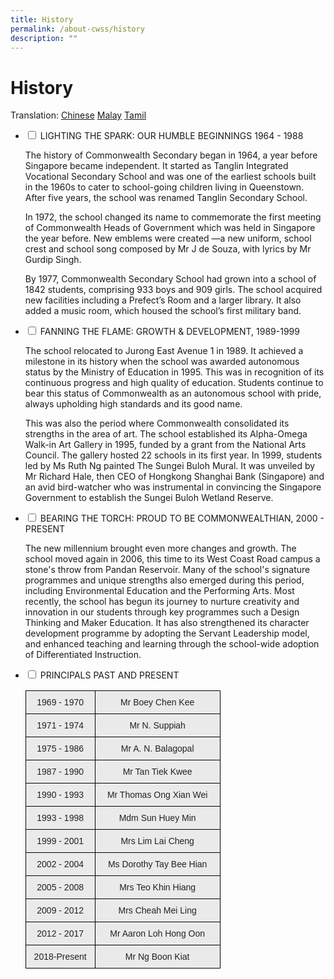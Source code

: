```yaml
---
title: History
permalink: /about-cwss/history
description: ""
---
```

History
=======

Translation:&nbsp;[Chinese](https://staging.d2q8d178bncjmq.amplifyapp.com/translation-pages/history-of-commonwealth-cn)&nbsp;[Malay](https://staging.d2q8d178bncjmq.amplifyapp.com/translation-pages/history-of-cwss-ml)&nbsp;[Tamil](https://staging.d2q8d178bncjmq.amplifyapp.com/translation-pages/history-of-cwss-tl)


<ul class="jekyllcodex_accordion">
  <li>
    <input id="accordion1" type="checkbox">
    <label for="accordion1">LIGHTING THE SPARK: OUR HUMBLE BEGINNINGS 1964 - 1988</label>
    <div>
      <p>The history of Commonwealth Secondary began in 1964, a year before Singapore became independent. It started as Tanglin Integrated Vocational Secondary School and was one of the earliest schools built in the 1960s to cater to school-going children living in Queenstown. After five years, the school was renamed Tanglin Secondary School.

In 1972, the school changed its name to commemorate the first meeting of Commonwealth Heads of Government which was held in Singapore the year before. New emblems were created —a new uniform, school crest and school song composed by Mr J de Souza, with lyrics by Mr Gurdip Singh.

By 1977, Commonwealth Secondary School had grown into a school of 1842 students, comprising 933 boys and 909 girls. The school acquired new facilities including a Prefect’s Room and a larger library. It also added a music room, which housed the school’s first military band.</p>
    </div>
	</li>  
  <li>
    <input id="accordion2" type="checkbox">
    <label for="accordion2">FANNING THE FLAME: GROWTH &amp; DEVELOPMENT, 1989-1999</label>
    <div>
      <p>The school relocated to Jurong East Avenue 1 in 1989. It achieved a milestone in its history when the school was awarded autonomous status by the Ministry of Education in 1995. This was in recognition of its continuous progress and high quality of education. Students continue to bear this status of Commonwealth as an autonomous school with pride, always upholding high standards and its good name.  
  
This was also the period where Commonwealth consolidated its strengths in the area of art. The school established its Alpha-Omega Walk-in Art Gallery in 1995, funded by a grant from the National Arts Council. The gallery hosted 22 schools in its first year. In 1999, students led by Ms Ruth Ng painted The Sungei Buloh Mural. It was unveiled by Mr Richard Hale, then CEO of Hongkong Shanghai Bank (Singapore) and an avid bird-watcher who was instrumental in convincing the Singapore Government to establish the Sungei Buloh Wetland Reserve.</p>
    </div>
  </li>
  <li>
    <input id="accordion3" type="checkbox">
    <label for="accordion3">BEARING THE TORCH: PROUD TO BE COMMONWEALTHIAN, 2000 - PRESENT</label>
    <div>
      <p>
        The new millennium brought even more changes and growth. The school moved again in 2006, this time to its West Coast Road campus a stone's throw from Pandan Reservoir. Many of the school's signature programmes and unique strengths also emerged during this period, including Environmental Education and the Performing Arts. Most recently, the school has begun its journey to nurture creativity and innovation in our students through key programmes such a Design Thinking and Maker Education. It has also strengthened its character development programme by adopting the Servant Leadership model, and enhanced teaching and learning through the school-wide adoption of Differentiated Instruction.
      </p>
    </div>
  </li>
<li>
    <input id="accordion4" type="checkbox">
    <label for="accordion4">PRINCIPALS PAST AND PRESENT</label>
    <div>
      <p>
      <table style="border-collapse:collapse;border-spacing:0;table-layout: fixed; width: 312px" class="tg"><colgroup><col style="width: 111px"><col style="width: 201px"></colgroup><thead><tr><th style="background-color:#EAEAEA;border-color:black;border-style:solid;border-width:1px;color:#222;font-family:Arial, sans-serif;font-size:14px;font-weight:normal;overflow:hidden;padding:10px 5px;text-align:center;vertical-align:middle;word-break:normal"><span style="color:#222;background-color:#EAEAEA">1969 - 1970</span></th><th style="background-color:#EAEAEA;border-color:black;border-style:solid;border-width:1px;color:#222;font-family:Arial, sans-serif;font-size:14px;font-weight:normal;overflow:hidden;padding:10px 5px;text-align:center;vertical-align:middle;word-break:normal"><span style="color:#222;background-color:#EAEAEA">Mr Boey Chen Kee</span></th></tr></thead><tbody><tr><td style="background-color:#EAEAEA;border-color:black;border-style:solid;border-width:1px;color:#222;font-family:Arial, sans-serif;font-size:14px;overflow:hidden;padding:10px 5px;text-align:center;vertical-align:middle;word-break:normal"><span style="color:#222;background-color:#EAEAEA">1971 - 1974 </span></td><td style="background-color:#EAEAEA;border-color:black;border-style:solid;border-width:1px;color:#222;font-family:Arial, sans-serif;font-size:14px;overflow:hidden;padding:10px 5px;text-align:center;vertical-align:middle;word-break:normal"><span style="color:#222;background-color:#EAEAEA">Mr N. Suppiah </span></td></tr><tr><td style="background-color:#EAEAEA;border-color:black;border-style:solid;border-width:1px;color:#222;font-family:Arial, sans-serif;font-size:14px;overflow:hidden;padding:10px 5px;text-align:center;vertical-align:middle;word-break:normal"><span style="color:#222;background-color:#EAEAEA">1975 - 1986 </span></td><td style="background-color:#EAEAEA;border-color:black;border-style:solid;border-width:1px;color:#222;font-family:Arial, sans-serif;font-size:14px;overflow:hidden;padding:10px 5px;text-align:center;vertical-align:middle;word-break:normal"><span style="color:#222;background-color:#EAEAEA"> Mr A. N. Balagopal</span></td></tr><tr><td style="background-color:#EAEAEA;border-color:black;border-style:solid;border-width:1px;color:#222;font-family:Arial, sans-serif;font-size:14px;overflow:hidden;padding:10px 5px;text-align:center;vertical-align:middle;word-break:normal"><span style="color:#222;background-color:#EAEAEA"> 1987 - 1990 </span></td><td style="background-color:#EAEAEA;border-color:black;border-style:solid;border-width:1px;color:#222;font-family:Arial, sans-serif;font-size:14px;overflow:hidden;padding:10px 5px;text-align:center;vertical-align:middle;word-break:normal"><span style="color:#222;background-color:#EAEAEA">Mr Tan Tiek Kwee </span></td></tr><tr><td style="background-color:#EAEAEA;border-color:black;border-style:solid;border-width:1px;color:#222;font-family:Arial, sans-serif;font-size:14px;overflow:hidden;padding:10px 5px;text-align:center;vertical-align:middle;word-break:normal"><span style="color:#222;background-color:#EAEAEA"> 1990 - 1993</span></td><td style="background-color:#EAEAEA;border-color:black;border-style:solid;border-width:1px;color:#222;font-family:Arial, sans-serif;font-size:14px;overflow:hidden;padding:10px 5px;text-align:center;vertical-align:middle;word-break:normal"><span style="color:#222;background-color:#EAEAEA">Mr Thomas Ong Xian Wei </span></td></tr><tr><td style="background-color:#EAEAEA;border-color:black;border-style:solid;border-width:1px;color:#222;font-family:Arial, sans-serif;font-size:14px;overflow:hidden;padding:10px 5px;text-align:center;vertical-align:middle;word-break:normal"><span style="color:#222;background-color:#EAEAEA"> 1993 - 1998</span></td><td style="background-color:#EAEAEA;border-color:black;border-style:solid;border-width:1px;color:#222;font-family:Arial, sans-serif;font-size:14px;overflow:hidden;padding:10px 5px;text-align:center;vertical-align:middle;word-break:normal"><span style="color:#222;background-color:#EAEAEA">Mdm Sun Huey Min </span></td></tr><tr><td style="background-color:#EAEAEA;border-color:black;border-style:solid;border-width:1px;color:#222;font-family:Arial, sans-serif;font-size:14px;overflow:hidden;padding:10px 5px;text-align:center;vertical-align:middle;word-break:normal"><span style="color:#222;background-color:#EAEAEA"> 1999 - 2001</span></td><td style="background-color:#EAEAEA;border-color:black;border-style:solid;border-width:1px;color:#222;font-family:Arial, sans-serif;font-size:14px;overflow:hidden;padding:10px 5px;text-align:center;vertical-align:middle;word-break:normal"><span style="color:#222;background-color:#EAEAEA">Mrs Lim Lai Cheng </span></td></tr><tr><td style="background-color:#EAEAEA;border-color:black;border-style:solid;border-width:1px;color:#222;font-family:Arial, sans-serif;font-size:14px;overflow:hidden;padding:10px 5px;text-align:center;vertical-align:middle;word-break:normal"><span style="color:#222;background-color:#EAEAEA"> 2002 - 2004</span></td><td style="background-color:#EAEAEA;border-color:black;border-style:solid;border-width:1px;color:#222;font-family:Arial, sans-serif;font-size:14px;overflow:hidden;padding:10px 5px;text-align:center;vertical-align:middle;word-break:normal"><span style="color:#222;background-color:#EAEAEA">Ms Dorothy Tay Bee Hian </span></td></tr><tr><td style="background-color:#EAEAEA;border-color:black;border-style:solid;border-width:1px;color:#222;font-family:Arial, sans-serif;font-size:14px;overflow:hidden;padding:10px 5px;text-align:center;vertical-align:middle;word-break:normal"><span style="color:#222;background-color:#EAEAEA"> 2005 - 2008</span></td><td style="background-color:#EAEAEA;border-color:black;border-style:solid;border-width:1px;color:#222;font-family:Arial, sans-serif;font-size:14px;overflow:hidden;padding:10px 5px;text-align:center;vertical-align:middle;word-break:normal"><span style="color:#222;background-color:#EAEAEA">Mrs Teo Khin Hiang </span></td></tr><tr><td style="background-color:#EAEAEA;border-color:black;border-style:solid;border-width:1px;color:#222;font-family:Arial, sans-serif;font-size:14px;overflow:hidden;padding:10px 5px;text-align:center;vertical-align:middle;word-break:normal"><span style="color:#222;background-color:#EAEAEA"> 2009 - 2012</span></td><td style="background-color:#EAEAEA;border-color:black;border-style:solid;border-width:1px;color:#222;font-family:Arial, sans-serif;font-size:14px;overflow:hidden;padding:10px 5px;text-align:center;vertical-align:middle;word-break:normal"><span style="color:#222;background-color:#EAEAEA">Mrs Cheah Mei Ling </span></td></tr><tr><td style="background-color:#EAEAEA;border-color:black;border-style:solid;border-width:1px;color:#222;font-family:Arial, sans-serif;font-size:14px;overflow:hidden;padding:10px 5px;text-align:center;vertical-align:middle;word-break:normal"><span style="color:#222;background-color:#EAEAEA">2012 - 2017 </span></td><td style="background-color:#EAEAEA;border-color:black;border-style:solid;border-width:1px;color:#222;font-family:Arial, sans-serif;font-size:14px;overflow:hidden;padding:10px 5px;text-align:center;vertical-align:middle;word-break:normal"><span style="color:#222;background-color:#EAEAEA">Mr Aaron Loh Hong Oon </span></td></tr><tr><td style="background-color:#EAEAEA;border-color:black;border-style:solid;border-width:1px;color:#222;font-family:Arial, sans-serif;font-size:14px;overflow:hidden;padding:10px 5px;text-align:center;vertical-align:middle;word-break:normal"><span style="color:#222;background-color:#EAEAEA">2018-Present </span></td><td style="background-color:#EAEAEA;border-color:black;border-style:solid;border-width:1px;color:#222;font-family:Arial, sans-serif;font-size:14px;overflow:hidden;padding:10px 5px;text-align:center;vertical-align:middle;word-break:normal"><span style="color:#222;background-color:#EAEAEA">Mr Ng Boon Kiat </span></td></tr></tbody></table>
       </p>	
     </div>
	</li>
</ul>